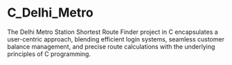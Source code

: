 # C_Delhi_Metro
The Delhi Metro Station Shortest Route Finder project in C encapsulates a user-centric approach, blending efficient login systems, seamless customer balance management, and precise route calculations with the underlying principles of C programming. 
